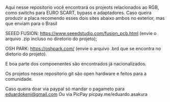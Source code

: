 Aqui nesse repositorio você encontrará os projeots relacionados ao RGB, como switchs para EURO SCART, bypass e adaptadores.
Caso queira produzir a placa recomendo esses dois sites abaixo ambos no exterior, mas que enviam para o Brasil

 SEEED FUSION: https://www.seeedstudio.com/fusion_pcb.html (envie o arquivo .zip incluso no diretorio do projeto);
	
 OSH PARK: https://oshpark.com/ (envie o arquivo .brd que se encontra no dietorio do projeto).
	
E boa parte dos compoenentes são encontrados já nacionalizados.

Os projetos nesse repositorio git são open hardware e feitos para a comunidade.

Caso queira doar via paypal só mandar o pagameto para eduardokenj@gmail.com
Ou via PicPay picpay.me/eduardo.asakura
